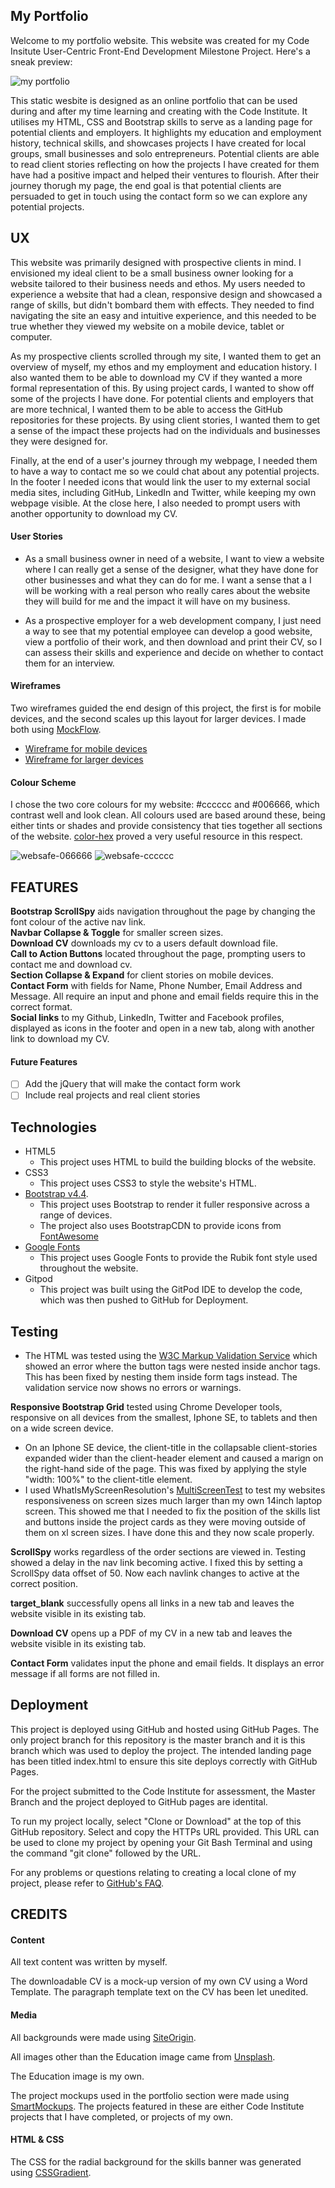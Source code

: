 ## My Portfolio  

Welcome to my portfolio website. This website was created for my Code Insitute User-Centric Front-End Development Milestone Project. Here's a sneak preview: 

![my portfolio](https://github.com/mvmolloy/milestone-project-1/blob/master/assets/readme-images/my-portfolio-mockup.png)

This static wesbite is designed as an online portfolio that can be used during and after my time learning and creating with the Code Institute. It utilises my HTML, CSS and Bootstrap skills to serve as a landing page for potential clients and employers. It highlights my education and employment history, technical skills, and showcases projects I have created for local groups, small businesses and solo entrepreneurs. Potential clients are able to read client stories reflecting on how the projects I have created for them have had a positive impact and helped their ventures to flourish. After their journey thorugh my page, the end goal is that potential clients are persuaded to get in touch using the contact form so we can explore any potential projects. 


## UX
This website was primarily designed with prospective clients in mind. I envisioned my ideal client to be a small business owner looking for a website tailored to their business needs and ethos. My users needed to experience a website that had a clean, responsive design and showcased a range of skills, but didn't bombard them with effects. They needed to find navigating the site an easy and intuitive experience, and this needed to be true whether they viewed my website on a mobile device, tablet or computer. 

As my prospective clients scrolled through my site, I wanted them to get an overview of myself, my ethos and my employment and education history. I also wanted them to be able to download my CV if they wanted a more formal representation of this. By using project cards, I wanted to show off some of the projects I have done. For potential clients and employers that are more technical, I wanted them to be able to access the GitHub repositories for these projects. By using client stories, I wanted them to get a sense of the impact these projects had on the individuals and businesses they were designed for.  

Finally, at the end of a user's journey through my webpage, I needed them to have a way to contact me so we could chat about any potential projects. In the footer I needed icons that would link the user to my external social media sites, including GitHub, LinkedIn and Twitter, while keeping my own webpage visible. At the close here, I also needed to prompt users with another opportunity to download my CV. 

#### User Stories 
- As a small business owner in need of a website, I want to view a website where I can really get a sense of the designer, what they have done for other businesses and what they can do for me. I want a sense that a I will be working with a real person who really cares about the website they will build for me and the impact it will have on my business.  

- As a prospective employer for a web development company, I just need a way to see that my potential employee can develop a good website, view a portfolio of their work, and then download and print their CV, so I can assess their skills and experience and decide on whether to contact them for an interview.

#### Wireframes
Two wireframes guided the end design of this project, the first is for mobile devices, and the second scales up this layout for larger devices. I made both using [MockFlow](https://mockflow.com).

- [Wireframe for mobile devices](https://github.com/mvmolloy/milestone-project-1/blob/master/assets/readme-images/mobile-wireframe.png)  
- [Wireframe for larger devices](https://github.com/mvmolloy/milestone-project-1/blob/master/assets/readme-images/desktop-wireframe.png)

#### Colour Scheme 
I chose the two core colours for my website: #cccccc and #006666, which contrast well and look clean. All colours used are based around these, being either tints or shades and provide consistency that ties together all sections of the website. [color-hex](https://www.color-hex.com/) proved a very useful resource in this respect. 

![websafe-066666](https://github.com/mvmolloy/milestone-project-1/blob/master/assets/readme-images/websafe-006666.png)
![websafe-cccccc](https://github.com/mvmolloy/milestone-project-1/blob/master/assets/readme-images/websafe-cccccc.png)

## FEATURES

**Bootstrap ScrollSpy** aids navigation throughout the page by changing the font colour of the active nav link.  
**Navbar Collapse & Toggle** for smaller screen sizes.  
**Download CV** downloads my cv to a users default download file.   
**Call to Action Buttons** located throughout the page, prompting users to contact me and download cv.   
**Section Collapse & Expand** for client stories on mobile devices.   
**Contact Form** with fields for Name, Phone Number, Email Address and Message. All require an input and phone and email fields require this in the correct format.   
**Social links** to my Github, LinkedIn, Twitter and Facebook profiles, displayed as icons in the footer and open in a new tab, along with another link to download my CV.

#### Future Features 
- [ ] Add the jQuery that will make the contact form work 
- [ ] Include real projects and real client stories

## Technologies
- HTML5
    - This project uses HTML to build the building blocks of the website. 
- CSS3
    - This project uses CSS3 to style the website's HTML.
- [Bootstrap v4.4](https://www.bootstrapcdn.com). 
    - This project uses Bootstrap to render it fuller responsive across a range of devices. 
    - The project also uses BootstrapCDN to provide icons from [FontAwesome](https://www.bootstrapcdn.com/fontawesome/)
- [Google Fonts](https://fonts.google.com)
    - This project uses Google Fonts to provide the Rubik font style used throughout the website.
- Gitpod
    - This project was built using the GitPod IDE to develop the code, which was then pushed to GitHub for Deployment.



## Testing
- The HTML was tested using the [W3C Markup Validation Service](https://validator.w3.org/) which showed an error where the button tags were nested inside anchor tags. This has been fixed by nesting them inside form tags instead. The validation service now shows no errors or warnings. 
  
**Responsive Bootstrap Grid** tested using Chrome Developer tools, responsive on all devices from the smallest, Iphone SE, to tablets and then on a wide screen device.
- On an Iphone SE device, the client-title in the collapsable client-stories expanded wider than the client-header element and caused a marign on the right-hand side of the page. This was fixed by applying the style "width: 100%" to the client-title element.
- I used WhatIsMyScreenResolution's [MultiScreenTest](http://whatismyscreenresolution.net/multi-screen-test) to test my websites responsiveness on screen sizes much larger than my own 14inch laptop screen. This showed me that I needed to fix the position of the skills list and buttons inside the project cards as they were moving outside of them on xl screen sizes. I have done this and they now scale properly.
  
**ScrollSpy** works regardless of the order sections are viewed in. Testing showed a delay in the nav link becoming active. I fixed this by setting a ScrollSpy data offset of 50. Now each navlink changes to active at the correct position.   

**target_blank** successfully opens all links in a new tab and leaves the website visible in its existing tab.  
  
**Download CV** opens up a PDF of my CV in a new tab and leaves the website visible in its existing tab.  

**Contact Form** validates input the phone and email fields. It displays an error message if all forms are not filled in. 

## Deployment 
This project is deployed using GitHub and hosted using GitHub Pages. The only project branch for this repository is the master branch and it is this branch which was used to deploy the project. The intended landing page has been titled index.html to ensure this site deploys correctly with GitHub Pages.  

For the project submitted to the Code Institute for assessment, the Master Branch and the project deployed to GitHub pages are identital.  

To run my project locally, select "Clone or Download" at the top of this GitHub repository. Select and copy the HTTPs URL provided. This URL can be used to clone my project by opening your Git Bash Terminal and using the command "git clone" followed by the URL.  

For any problems or questions relating to creating a local clone of my project, please refer to [GitHub's FAQ](https://help.github.com/en/github/creating-cloning-and-archiving-repositories/cloning-a-repository). 

## CREDITS 

#### Content
All text content was written by myself.  

The downloadable CV is a mock-up version of my own CV using a Word Template. The paragraph template text on the CV has been let unedited. 

#### Media
All backgrounds were made using [SiteOrigin](http://bg.siteorigin.com).  

All images other than the Education image came from [Unsplash](https://unsplash.com/).  

The Education image is my own.  

The project mockups used in the portfolio section were made using [SmartMockups](https://smartmockups.com). The projects featured in these are either Code Institute projects that I have completed, or projects of my own.

#### HTML & CSS
The CSS for the radial background for the skills banner was generated using [CSSGradient](https://cssgradient.io/). 


